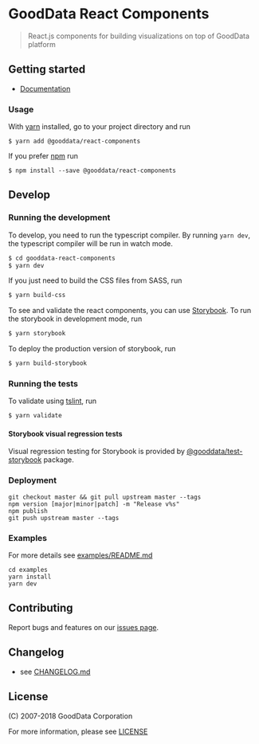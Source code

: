 # GoodData React Components
> React.js components for building visualizations on top of GoodData platform

## Getting started
- [Documentation](http://sdk.gooddata.com/gdc-ui-sdk-doc/)


### Usage
With [yarn](https://yarnpkg.com) installed, go to your project directory and run
```
$ yarn add @gooddata/react-components
```
If you prefer [npm](npmjs.com) run
```
$ npm install --save @gooddata/react-components
```

## Develop
### Running the development
To develop, you need to run the typescript compiler. By running `yarn dev`, the typescript compiler will be run in watch mode.
```sh
$ cd gooddata-react-components
$ yarn dev
```

If you just need to build the CSS files from SASS, run
```sh
$ yarn build-css
```

To see and validate the react components, you can use [Storybook](https://storybook.js.org/).
To run the storybook in development mode, run
```sh
$ yarn storybook
```

To deploy the production version of storybook, run
```sh
$ yarn build-storybook
```

### Running the tests
To validate using [tslint](https://palantir.github.io/tslint/), run
```sh
$ yarn validate
```

#### Storybook visual regression tests
Visual regression testing for Storybook is provided by [@gooddata/test-storybook](https://github.com/gooddata/gdc-client-utils/tree/master/test-storybook) package.

### Deployment
```
git checkout master && git pull upstream master --tags
npm version [major|minor|patch] -m "Release v%s"
npm publish
git push upstream master --tags
```

### Examples
For more details see [examples/README.md](./examples/README.md)
```
cd examples
yarn install
yarn dev
```

## Contributing
Report bugs and features on our [issues page](https://github.com/gooddata/gooddata-react-components/issues).

## Changelog
- see [CHANGELOG.md](CHANGELOG.md)

## License
(C) 2007-2018 GoodData Corporation

For more information, please see [LICENSE](https://github.com/gooddata/gooddata-react-components/blob/master/LICENSE)
